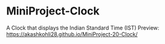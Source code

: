 # MiniProject-Clock
A Clock that displays the Indian Standard Time (IST)
Preview: https://akashkohli28.github.io/MiniProject-20-Clock/
